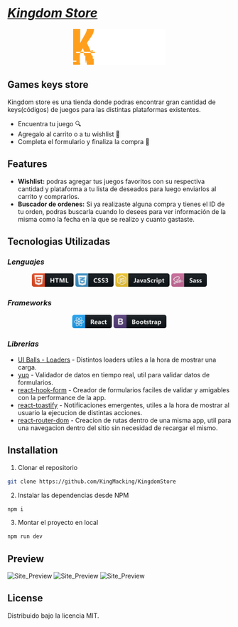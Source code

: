 

# [_**Kingdom Store**_](https://kingdom-store.netlify.app "Live app")

<p align='center'>
    <a href="https://kingdom-store.netlify.app/"><img height="80"src="https://github.com/KingMacking/KingdomStore/blob/master/src/assets/logo-full.svg"></a>
</p>

## Games keys store

Kingdom store es una tienda donde podras encontrar gran cantidad de keys(códigos) de juegos para
las distintas plataformas existentes.

- Encuentra tu juego 🔍
- Agregalo al carrito o a tu wishlist 🛒
- Completa el formulario y finaliza la compra 💸

## Features

- **Wishlist:** podras agregar tus juegos favoritos con su respectiva cantidad y plataforma a tu
lista de deseados para luego enviarlos al carrito y comprarlos.
- **Buscador de ordenes:** Si ya realizaste alguna compra y tienes el ID de tu orden, podras
buscarla cuando lo desees para ver información de la misma como la fecha en la que se realizo y cuanto gastaste.

## Tecnologias Utilizadas
### _Lenguajes_
<p align='center'>
    <img height="30"src="https://github.com/MikeCodesDotNET/ColoredBadges/blob/master/svg/dev/languages/html.svg">
    <img height="30"src="https://github.com/MikeCodesDotNET/ColoredBadges/blob/master/svg/dev/languages/css3.svg">
    <img height="30"src="https://github.com/MikeCodesDotNET/ColoredBadges/blob/master/svg/dev/languages/js.svg">
    <img height="30"src="https://github.com/MikeCodesDotNET/ColoredBadges/blob/master/svg/dev/languages/sass.svg">
</p>

### _Frameworks_
<p align='center'>
    <img height="30"src="https://github.com/MikeCodesDotNET/ColoredBadges/blob/master/svg/dev/frameworks/react.svg">
    <img height="30"src="https://github.com/MikeCodesDotNET/ColoredBadges/blob/master/svg/dev/frameworks/bootstrap.svg">
</p>

### _Librerias_
- [UI Balls - Loaders] - Distintos loaders utiles a la hora de mostrar una carga.
- [yup] - Validador de datos en tiempo real, util para validar datos de formularios.
- [react-hook-form] - Creador de formularios faciles de validar y amigables con la performance de la app.
- [react-toastify] - Notificaciones emergentes, utiles a la hora de mostrar al usuario la ejecucion de distintas acciones.
- [react-router-dom] - Creacion de rutas dentro de una misma app, util para una navegacion dentro del sitio sin necesidad de recargar el mismo.


## Installation
1. Clonar el repositorio
```sh
git clone https://github.com/KingMacking/KingdomStore
```
2. Instalar las dependencias desde NPM
```sh
npm i
```
3. Montar el proyecto en local
```sh
npm run dev
```
## Preview

![Site_Preview](https://imgur.com/ttHqc0a.png "Site preview")
![Site_Preview](https://imgur.com/tsUfy3X.png "Site preview")
![Site_Preview](https://imgur.com/lJs13Ea.png "Site preview")

## License
Distribuido bajo la licencia MIT.

   [UI Balls - Loaders]: <https://uiball.com/loaders/>
   [yup]: <https://github.com/jquense/yup>
   [react-hook-form]: <https://react-hook-form.com/>
   [react-toastify]: <https://fkhadra.github.io/react-toastify/introduction>
   [react-router-dom]: <https://reactrouter.com/en/main>
   
